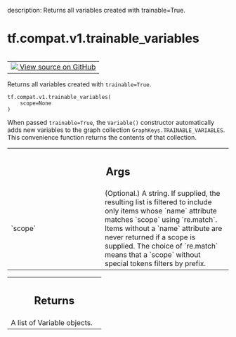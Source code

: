 description: Returns all variables created with trainable=True.

<div itemscope itemtype="http://developers.google.com/ReferenceObject">
<meta itemprop="name" content="tf.compat.v1.trainable_variables" />
<meta itemprop="path" content="Stable" />
</div>

# tf.compat.v1.trainable_variables

<!-- Insert buttons and diff -->

<table class="tfo-notebook-buttons tfo-api nocontent" align="left">
<td>
  <a target="_blank" href="https://github.com/tensorflow/tensorflow/blob/r2.3/tensorflow/python/ops/variables.py#L3201-L3220">
    <img src="https://www.tensorflow.org/images/GitHub-Mark-32px.png" />
    View source on GitHub
  </a>
</td>
</table>



Returns all variables created with `trainable=True`.

<pre class="devsite-click-to-copy prettyprint lang-py tfo-signature-link">
<code>tf.compat.v1.trainable_variables(
    scope=None
)
</code></pre>



<!-- Placeholder for "Used in" -->

When passed `trainable=True`, the `Variable()` constructor automatically
adds new variables to the graph collection
`GraphKeys.TRAINABLE_VARIABLES`. This convenience function returns the
contents of that collection.

<!-- Tabular view -->
 <table class="responsive fixed orange">
<colgroup><col width="214px"><col></colgroup>
<tr><th colspan="2"><h2 class="add-link">Args</h2></th></tr>

<tr>
<td>
`scope`
</td>
<td>
(Optional.) A string. If supplied, the resulting list is filtered to
include only items whose `name` attribute matches `scope` using
`re.match`. Items without a `name` attribute are never returned if a scope
is supplied. The choice of `re.match` means that a `scope` without special
tokens filters by prefix.
</td>
</tr>
</table>



<!-- Tabular view -->
 <table class="responsive fixed orange">
<colgroup><col width="214px"><col></colgroup>
<tr><th colspan="2"><h2 class="add-link">Returns</h2></th></tr>
<tr class="alt">
<td colspan="2">
A list of Variable objects.
</td>
</tr>

</table>

